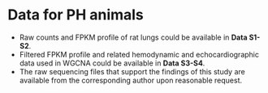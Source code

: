 # Data for PH animals
- Raw counts and FPKM profile of rat lungs could be available in **Data S1-S2**.
- Filtered FPKM profile and related hemodynamic and echocardiographic data used in WGCNA could be available in **Data S3-S4**.
- The raw sequencing files that support the findings of this study are available from the corresponding author upon reasonable request.
